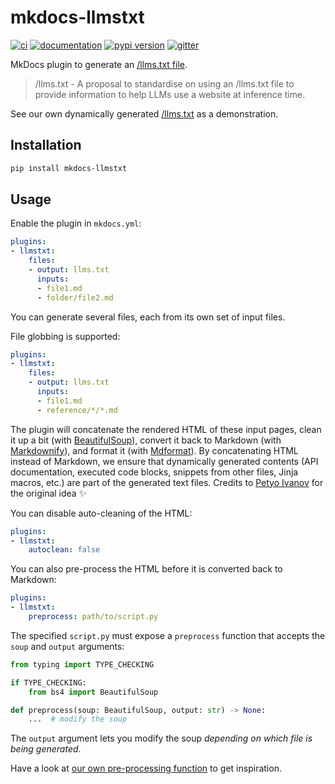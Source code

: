# mkdocs-llmstxt

[![ci](https://github.com/pawamoy/mkdocs-llmstxt/workflows/ci/badge.svg)](https://github.com/pawamoy/mkdocs-llmstxt/actions?query=workflow%3Aci)
[![documentation](https://img.shields.io/badge/docs-mkdocs-708FCC.svg?style=flat)](https://pawamoy.github.io/mkdocs-llmstxt/)
[![pypi version](https://img.shields.io/pypi/v/mkdocs-llmstxt.svg)](https://pypi.org/project/mkdocs-llmstxt/)
[![gitter](https://badges.gitter.im/join%20chat.svg)](https://app.gitter.im/#/room/#mkdocs-llmstxt:gitter.im)

MkDocs plugin to generate an [/llms.txt file](https://llmstxt.org/).

> /llms.txt - A proposal to standardise on using an /llms.txt file to provide information to help LLMs use a website at inference time.

See our own dynamically generated [/llms.txt](https://pawamoy.github.io/mkdocs-llmstxt/llms.txt) as a demonstration.

## Installation

```bash
pip install mkdocs-llmstxt
```

## Usage

Enable the plugin in `mkdocs.yml`:

```yaml title="mkdocs.yml"
plugins:
- llmstxt:
    files:
    - output: llms.txt
      inputs:
      - file1.md
      - folder/file2.md
```

You can generate several files, each from its own set of input files.

File globbing is supported:

```yaml title="mkdocs.yml"
plugins:
- llmstxt:
    files:
    - output: llms.txt
      inputs:
      - file1.md
      - reference/*/*.md
```

The plugin will concatenate the rendered HTML of these input pages, clean it up a bit (with [BeautifulSoup](https://pypi.org/project/beautifulsoup4/)), convert it back to Markdown (with [Markdownify](https://pypi.org/project/markdownify)), and format it (with [Mdformat](https://pypi.org/project/mdformat)). By concatenating HTML instead of Markdown, we ensure that dynamically generated contents (API documentation, executed code blocks, snippets from other files, Jinja macros, etc.) are part of the generated text files. Credits to [Petyo Ivanov](https://github.com/petyosi) for the original idea ✨

You can disable auto-cleaning of the HTML:

```yaml title="mkdocs.yml"
plugins:
- llmstxt:
    autoclean: false
```

You can also pre-process the HTML before it is converted back to Markdown:

```yaml title="mkdocs.yml"
plugins:
- llmstxt:
    preprocess: path/to/script.py
```

The specified `script.py` must expose a `preprocess` function that accepts the `soup` and `output` arguments:

```python
from typing import TYPE_CHECKING

if TYPE_CHECKING:
    from bs4 import BeautifulSoup

def preprocess(soup: BeautifulSoup, output: str) -> None:
    ...  # modify the soup
```

The `output` argument lets you modify the soup *depending on which file is being generated*.

Have a look at [our own pre-processing function](https://pawamoy.github.io/mkdocs-llmstxt/reference/mkdocs_llmstxt/preprocess/#mkdocs_llmstxt.preprocess.autoclean) to get inspiration.

